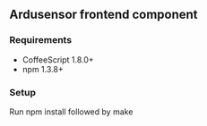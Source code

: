 ## Ardusensor frontend component ##

### Requirements ###
 * CoffeeScript 1.8.0+
 * npm 1.3.8+

### Setup ###
Run npm install followed by make
